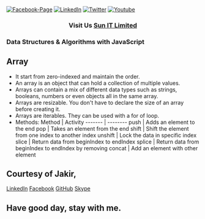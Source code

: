 [![Facebook-Page][facebook-shield]][facebook-url]
[![LinkedIn][linkedin-shield]][linkedin-url]
[![Twitter][twitter-shield]][twitter-url]
[![Youtube][youtube-shield]][youtube-url]

<h3 align="center">
   Visit Us <a href="http://www.sunitlimitrd.com">Sun IT Limited</a>
</h3>

### Data Structures & Algorithms with JavaScript

## Array

- It start from zero-indexed and maintain the order.
- An array is an object that can hold a collection of multiple values.
- Arrays can contain a mix of different data types such as strings, booleans, numbers or even objects all in the same array.
- Arrays are resizable. You don't have to declare the size of an array before creating it.
- Arrays are iterables. They can be used with a for of loop.
- Methods:
  Method | Activity
  ------- | --------
  push | Adds an element to the end
  pop | Takes an element from the end
  shift | Shift the element from one index to another index
  unshift | Lock the data in specific index
  slice | Return data from beginIndex to endIndex
  splice | Return data from beginIndex to endIndex by removing
  concat | Add an element with other element

## Courtesy of Jakir,

<a href="https://www.linkedin.com/in/jakir-ruet/">LinkedIn</a>
<a href="https://www.facebook.com/jakir.ruet">Facebook</a>
<a href="https://github.com/jakir-ruet">GitHub</a>
<a href="https://web.skype.com/?openPstnPage=true">Skype</a>

## Have good day, stay with me.

[facebook-shield]: https://img.shields.io/badge/-Facebook-black.svg?style=flat-square&logo=facebook&color=pink&logoColor=blue
[facebook-url]: https://www.facebook.com/SunItLimited/
[linkedin-shield]: https://img.shields.io/badge/-LinkedIn-black.svg?style=flat-square&logo=linkedin&colorB=red
[linkedin-url]: https://www.linkedin.com/company/gosunitlimited
[twitter-shield]: https://img.shields.io/badge/-Twitter-black.svg?style=flat-square&logo=twitter&colorB=green
[twitter-url]: https://twitter.com/ruet_jakir
[youtube-shield]: https://img.shields.io/badge/-Youtube-black.svg?style=flat-square&logo=youtube&color=blue&logoColor=red
[youtube-url]: https://www.youtube.com/watch?v=9i424dXt2Pk
